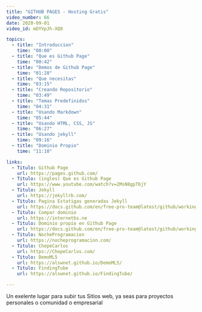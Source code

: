 ```yaml
---
title: "GITHUB PAGES - Hosting Gratis"
video_number: 66
date: 2020-09-01
video_id: mDYVpJh-XQ8

topics:
  - title: "Introduccion"
    time: "00:00"
  - title: "Que es Github Page"
    time: "00:42"
  - title: "Demos de Github Page"
    time: "01:28"
  - title: "Que necesitas"
    time: "03:15"
  - title: "Creando Repositorio"
    time: "03:49"
  - title: "Temas Predefinidos"
    time: "04:31"
  - title: "Usando Markdown"
    time: "05:44"
  - title: "Usando HTML, CSS, JS"
    time: "06:27"
  - title: "Usando jekyll"
    time: "09:16"
  - title: "Dominio Propio"
    time: "11:10"

links:
  - Titulo: Github Page
    url: https://pages.github.com/
  - Titulo: (ingles) Que es Github Page
    url: https://www.youtube.com/watch?v=2MsN8gpT6jY
  - Titulo: Jekyll
    url: https://jekyllrb.com/
  - Titulo: Pagina Estatigas generadas Jekyll
    url: https://docs.github.com/en/free-pro-team@latest/github/working-with-github-pages/setting-up-a-github-pages-site-with-jekyll
  - Titulo: Compar dominio
    url: https://internetbs.ne
  - Titulo: Dominio propio en Github Page
    url: https://docs.github.com/en/free-pro-team@latest/github/working-with-github-pages/configuring-a-custom-domain-for-your-github-pages-site
  - Titulo: NocheProgramacion
    url: https://nocheprogramacion.com/
  - Titulo: ChepeCarlos
    url: https://ChepeCarlos.com/
  - Titulo: DemoML5
    url: https://alswnet.github.io/DemoML5/
  - Titulo: FindingTube
    url: https://alswnet.github.io/FindingTube/

---
```


Un exelente lugar para subir tus Sitios web, ya seas para proyectos personales o comunidad o empresarial 
